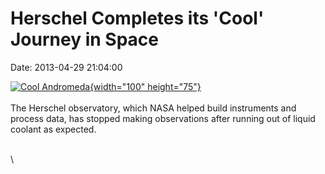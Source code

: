 Herschel Completes its \'Cool\' Journey in Space
================================================

Date: 2013-04-29 21:04:00

[![Cool
Andromeda](http://www.jpl.nasa.gov/images/herschel/20130329/pia16682-th.jpg){width="100"
height="75"}](http://www.jpl.nasa.gov/news/news.cfm?release=2013-150&rn=news.xml&rst=3747)\
\
The Herschel observatory, which NASA helped build instruments and
process data, has stopped making observations after running out of
liquid coolant as expected.

\
\
